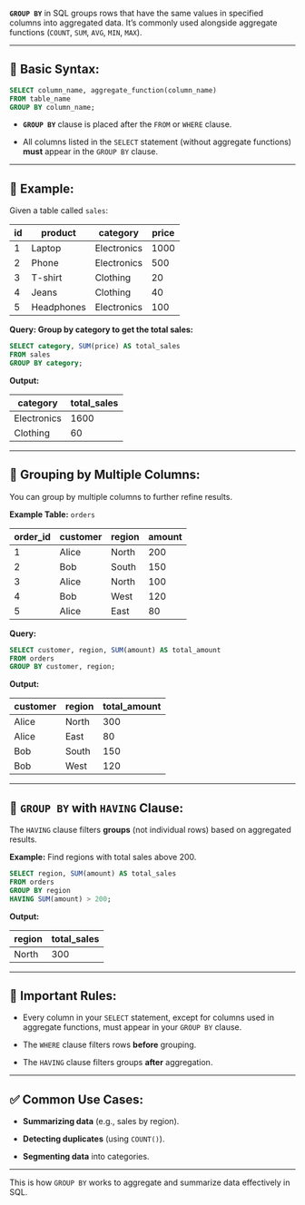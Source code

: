 **`GROUP BY`** in SQL groups rows that have the same values in specified columns into aggregated data. It’s commonly used alongside aggregate functions (`COUNT`, `SUM`, `AVG`, `MIN`, `MAX`).

---

## 🔹 Basic Syntax:

```sql
SELECT column_name, aggregate_function(column_name)
FROM table_name
GROUP BY column_name;
```

- **`GROUP BY`** clause is placed after the `FROM` or `WHERE` clause.
    
- All columns listed in the `SELECT` statement (without aggregate functions) **must** appear in the `GROUP BY` clause.
    

---

## 📌 **Example:**

Given a table called `sales`:

|id|product|category|price|
|---|---|---|---|
|1|Laptop|Electronics|1000|
|2|Phone|Electronics|500|
|3|T-shirt|Clothing|20|
|4|Jeans|Clothing|40|
|5|Headphones|Electronics|100|

**Query: Group by category to get the total sales:**

```sql
SELECT category, SUM(price) AS total_sales
FROM sales
GROUP BY category;
```

**Output:**

|category|total_sales|
|---|---|
|Electronics|1600|
|Clothing|60|

---

## 📌 **Grouping by Multiple Columns:**

You can group by multiple columns to further refine results.

**Example Table:** `orders`

|order_id|customer|region|amount|
|---|---|---|---|
|1|Alice|North|200|
|2|Bob|South|150|
|3|Alice|North|100|
|4|Bob|West|120|
|5|Alice|East|80|

**Query:**

```sql
SELECT customer, region, SUM(amount) AS total_amount
FROM orders
GROUP BY customer, region;
```

**Output:**

|customer|region|total_amount|
|---|---|---|
|Alice|North|300|
|Alice|East|80|
|Bob|South|150|
|Bob|West|120|

---

## 📌 **`GROUP BY` with `HAVING` Clause:**

The `HAVING` clause filters **groups** (not individual rows) based on aggregated results.

**Example:** Find regions with total sales above 200.

```sql
SELECT region, SUM(amount) AS total_sales
FROM orders
GROUP BY region
HAVING SUM(amount) > 200;
```

**Output:**

|region|total_sales|
|---|---|
|North|300|

---

## 🚩 **Important Rules:**

- Every column in your `SELECT` statement, except for columns used in aggregate functions, must appear in your `GROUP BY` clause.
    
- The `WHERE` clause filters rows **before** grouping.
    
- The `HAVING` clause filters groups **after** aggregation.
    

---

## ✅ **Common Use Cases:**

- **Summarizing data** (e.g., sales by region).
    
- **Detecting duplicates** (using `COUNT()`).
    
- **Segmenting data** into categories.
    

---

This is how `GROUP BY` works to aggregate and summarize data effectively in SQL.